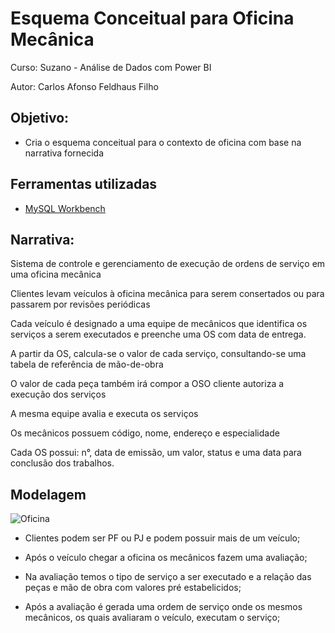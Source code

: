 # Esquema Conceitual para Oficina Mecânica

Curso: Suzano - Análise de Dados com Power BI

Autor: Carlos Afonso Feldhaus Filho

## Objetivo:

- Cria o esquema conceitual para o contexto de oficina com base na narrativa fornecida

## Ferramentas utilizadas

- [MySQL Workbench](https://www.mysql.com/products/workbench/)

## Narrativa:

Sistema de controle e gerenciamento de execução de ordens de serviço em uma oficina mecânica

Clientes levam veículos à oficina mecânica para serem consertados ou para passarem por revisões  periódicas

Cada veículo é designado a uma equipe de mecânicos que identifica os serviços a serem executados e preenche uma OS com data de entrega.

A partir da OS, calcula-se o valor de cada serviço, consultando-se uma tabela de referência de mão-de-obra

O valor de cada peça também irá compor a OSO cliente autoriza a execução dos serviços

A mesma equipe avalia e executa os serviços

Os mecânicos possuem código, nome, endereço e especialidade

Cada OS possui: n°, data de emissão, um valor, status e uma data para conclusão dos trabalhos.

## Modelagem

![Oficina](https://github.com/user-attachments/assets/349568e9-a851-47a8-a497-2f47bef180cc)

- Clientes podem ser PF ou PJ e podem possuir mais de um veículo;
  
- Após o veículo chegar a oficina os mecânicos fazem uma avaliação;
  
- Na avaliação temos o tipo de serviço a ser executado e a relação das peças e mão de obra com valores pré estabelicidos;
  
- Após a avaliação é gerada uma ordem de serviço onde os mesmos mecânicos, os quais avaliaram o veículo, executam o serviço;


